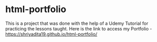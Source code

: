 # html-portfolio
This is a project that was done with the help of a Udemy Tutorial for practicing the lessons taught.
Here is the link to access my Portfolio  - https://shriyadita19.github.io/html-portfolio/

